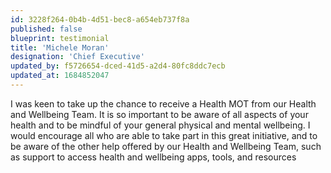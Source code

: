 ```yaml
---
id: 3228f264-0b4b-4d51-bec8-a654eb737f8a
published: false
blueprint: testimonial
title: 'Michele Moran'
designation: 'Chief Executive'
updated_by: f5726654-dced-41d5-a2d4-80fc8ddc7ecb
updated_at: 1684852047
---
```

I was keen to take up the chance to receive a Health MOT from our Health and Wellbeing Team. It is so important to be aware of all aspects of your health and to be mindful of your general physical and mental wellbeing. I would encourage all who are able to take part in this great initiative, and to be aware of the other help offered by our Health and Wellbeing Team, such as support to access health and wellbeing apps, tools, and resources